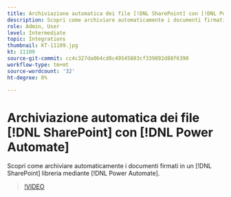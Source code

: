 ```yaml
---
title: Archiviazione automatica dei file [!DNL SharePoint] con [!DNL Power Automate]
description: Scopri come archiviare automaticamente i documenti firmati in un [!DNL SharePoint] libreria mediante [!DNL Power Automate]
role: Admin, User
level: Intermediate
topic: Integrations
thumbnail: KT-11109.jpg
kt: 11109
source-git-commit: cc4c327da064cd0c49545803cf339892d88f6390
workflow-type: tm+mt
source-wordcount: '32'
ht-degree: 0%

---
```


# Archiviazione automatica dei file [!DNL SharePoint] con [!DNL Power Automate]

Scopri come archiviare automaticamente i documenti firmati in un [!DNL SharePoint] libreria mediante [!DNL Power Automate].

>[!VIDEO](https://video.tv.adobe.com/v/3409121?hidetitle=true)